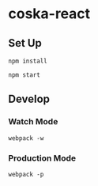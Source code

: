# coska-react

## Set Up

```
npm install
```

```
npm start
```

## Develop

### Watch Mode
```
webpack -w
```

### Production Mode
```
webpack -p
```
